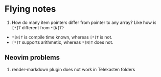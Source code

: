 # Flying notes

1. How do many item pointers differ from pointer to any array? Like how is `[*]T` different from `*[N]T?`
  - `*[N]T` is compile time known, whereas `[*]T` is not.
  - `[*]T` supports arithmetic, whereas `*[N]T` does not.

## Neovim problems

1. render-markdown plugin does not work in Telekasten folders
